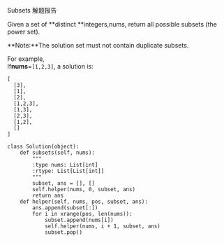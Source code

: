 Subsets 解题报告

Given a set of **distinct **integers,nums, return all possible subsets \(the power set\).

**Note:**The solution set must not contain duplicate subsets.

For example,  
If**nums**=`[1,2,3]`, a solution is:

```
[
  [3],
  [1],
  [2],
  [1,2,3],
  [1,3],
  [2,3],
  [1,2],
  []
]
```

```
class Solution(object):
    def subsets(self, nums):
        """
        :type nums: List[int]
        :rtype: List[List[int]]
        """
        subset, ans = [], []
        self.helper(nums, 0, subset, ans)
        return ans
    def helper(self, nums, pos, subset, ans):
        ans.append(subset[:])
        for i in xrange(pos, len(nums)):
            subset.append(nums[i])
            self.helper(nums, i + 1, subset, ans)
            subset.pop()
```



